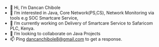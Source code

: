 - 👋 Hi, I’m Dancan Chibole
- 👀 I’m interested in Java, Core Network(PS,CS), Network Monitoring via tools e.g SOC Smartcare Service,  
- 🌱 I’m currently working on Delivery of Smartcare Service to Safaricom PLC, Kenya. 
- 💞️ I’m looking to collaborate on Java Projects
- 📫 Ping dancanchibole8@gmail.com to get a response. 

<!---
Dancan1998/Dancan1998 is a ✨ special ✨ repository because its `README.md` (this file) appears on your GitHub profile.
You can click the Preview link to take a look at your changes.
--->
